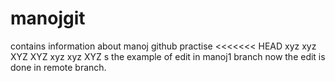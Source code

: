 # manojgit
contains information about manoj github practise
<<<<<<< HEAD
xyz xyz XYZ XYZ
xyz xyz XYZ  s
the example of edit in manoj1 branch
now the edit is done in remote branch.
